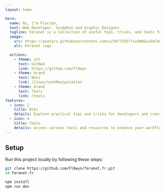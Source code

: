```yaml
---
layout: home

hero:
  name: Hi, I'm Florian,
  text: Web Developer, SysAdmin and Graphic Designer
  tagline: Feranet is a collection of useful tips, tricks, and tools for developers and creators
  image:
    src: https://avatars.githubusercontent.com/u/50771957?s=400&u=587e04864f43ea638bcce565d782ddc3eb356a16&v=4
    alt: Feranet logo

  actions:
    - theme: alt
      text: GitHub
      link: https://github.com/Fl0wyn
    - theme: brand
      text: Wiki
      link: /linux/textManipulation
    - theme: brand
      text: Tools
      link: /tools
features:
  - icon: 📖
    title: Wiki
    details: Explore practical tips and tricks for developers and creators.
  - icon: ⚙️
    title: Tools
    details: Access various tools and resources to enhance your workflow.
---
```


## Setup

Run this project locally by following these steps:

```sh
git clone https://github.com/Fl0wyn/feranet.fr.git
cd feranet.fr

npm install
npm run dev
```
